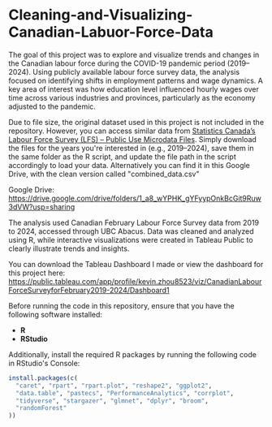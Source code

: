 # Cleaning-and-Visualizing-Canadian-Labuor-Force-Data

The goal of this project was to explore and visualize trends and changes in the Canadian labour force during the COVID-19 pandemic period (2019–2024). Using publicly available labour force survey data, the analysis focused on identifying shifts in employment patterns and wage dynamics. A key area of interest was how education level influenced hourly wages over time across various industries and provinces, particularly as the economy adjusted to the pandemic.

Due to file size, the original dataset used in this project is not included in the repository. However, you can access similar data from [Statistics Canada’s Labour Force Survey (LFS) – Public Use Microdata Files](https://www23.statcan.gc.ca/imdb/p2SV.pl?Function=getInstanceList&Id=1567657). Simply download the files for the years you're interested in (e.g., 2019–2024), save them in the same folder as the R script, and update the file path in the script accordingly to load your data. Alternatively you can find it in this Google Drive, with the clean version called "combined_data.csv"

Google Drive: https://drive.google.com/drive/folders/1_a8_wYPHK_gYFyypOnkBcGit9Ruw3dVW?usp=sharing

The analysis used Canadian February Labour Force Survey data from 2019 to 2024, accessed through UBC Abacus. Data was cleaned and analyzed using R, while interactive visualizations were created in Tableau Public to clearly illustrate trends and insights.

You can download the Tableau Dashboard I made or view the dashboard for this project here: https://public.tableau.com/app/profile/kevin.zhou8523/viz/CanadianLabourForceSurveyforFebruary2019-2024/Dashboard1

Before running the code in this repository, ensure that you have the following software installed:

- **R** 
- **RStudio**

Additionally, install the required R packages by running the following code in RStudio's Console:

```r
install.packages(c(
  "caret", "rpart", "rpart.plot", "reshape2", "ggplot2",
  "data.table", "pastecs", "PerformanceAnalytics", "corrplot",
  "tidyverse", "stargazer", "glmnet", "dplyr", "broom",
  "randomForest"
))
